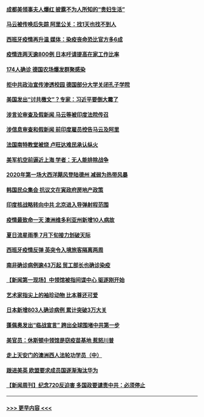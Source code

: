 #### [成都美领事夫人爆红 披露不为人所知的“贵妇生活”](../pages/prog202/a102903388.md?t=07271602) 
#### [马云被传唤后失踪 阿里公关：找1天也找不到人](../pages/prog202/a102903383.md?t=07271602) 
#### [西班牙疫情再升温 媒体：染疫丧命恐比官方多6成](../pages/prog202/a102903310.md?t=07271602) 
#### [疫情连两天逾800例 日本吁请提高在家工作比率](../pages/prog202/a102903257.md?t=07271602) 
#### [174人确诊 德国农场爆发群聚感染](../pages/prog202/a102903246.md?t=07271602) 
#### [拒中共政治宣传渗透校园 德国部分大学关闭孔子学院](../pages/prog202/a102903231.md?t=07271602) 
#### [美国发出“讨共檄文”？专家：习近平要倒大霉了](../pages/prog202/a102903219.md?t=07271602) 
#### [涉言论审查及假新闻 马云等被印度法院传召](../pages/prog202/a102903081.md?t=07271602) 
#### [涉信息审查和假新闻 前印度雇员控告马云及阿里](../pages/prog202/a102903090.md?t=07271602) 
#### [法国南特教堂被烧 卢旺达难民承认纵火](../pages/prog202/a102903058.md?t=07271602) 
#### [美军机空前逼近上海 学者：无人能排除战争](../pages/prog202/a102903024.md?t=07271602) 
#### [2020年第一场大西洋飓风登陆德州 减弱为热带风暴](../pages/prog202/a102902989.md?t=07271602) 
#### [韩国民众集会 抗议文在寅政府房地产政策](../pages/prog202/a102902984.md?t=07271602) 
#### [印度核战略转向中共 北京进入导弹射程范围](../pages/prog202/a102902352.md?t=07271602) 
#### [疫情最致命一天  澳洲维多利亚州新增10人病故](../pages/prog202/a102902963.md?t=07271602) 
#### [夏日流星雨季 7月下旬接力划破天际](../pages/prog202/a102902943.md?t=07271602) 
#### [西班牙疫情反弹 英突令入境旅客隔离两周](../pages/prog202/a102902932.md?t=07271602) 
#### [南非确诊病例逾43万起 贸工部长也确诊染疫](../pages/prog202/a102902908.md?t=07271602) 
#### [【新闻第一现场】中领馆被指间谍中心 驱逐刚开始](../pages/prog202/a102902912.md?t=07271602) 
#### [艺术家指尖上的袖珍动物 比本尊还可爱](../pages/prog202/a102902193.md?t=07271602) 
#### [日本新增803人确诊病例 累计突破3万大关](../pages/prog202/a102902869.md?t=07271602) 
#### [蓬佩奥发出“临战宣言” 跨出全球围堵中共第一步](../pages/prog202/a102902857.md?t=07271602) 
#### [美官员：休斯顿中领馆是窃疫苗基地 惹怒川普](../pages/prog202/a102902835.md?t=07271602) 
#### [走上天安门的澳洲西人法轮功学员（中）](../pages/prog202/a102902795.md?t=07271602) 
#### [跟进美英 欧盟要求成员国逐渐淘汰华为](../pages/prog202/a102902677.md?t=07271602) 
#### [【新闻周刊】纪念720反迫害 多国政要谴责中共：必须停止](../pages/prog202/a102902680.md?t=07271602) 

----
#### [ >>> 更早内容 <<< ](../indexes/prog202-earlier.md)
